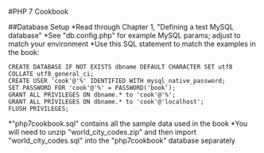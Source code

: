 #PHP 7 Cookbook

##Database Setup
*Read through Chapter 1, "Defining a test MySQL database"
*See "db.config.php" for example MySQL params; adjust to match your environment
*Use this SQL statement to match the examples in the book:
```
CREATE DATABASE IF NOT EXISTS dbname DEFAULT CHARACTER SET utf8
COLLATE utf8_general_ci;
CREATE USER 'cook'@'%' IDENTIFIED WITH mysql_native_password;
SET PASSWORD FOR 'cook'@'%' = PASSWORD('book');
GRANT ALL PRIVILEGES ON dbname.* to 'cook'@'%';
GRANT ALL PRIVILEGES ON dbname.* to 'cook'@'localhost';
FLUSH PRIVILEGES;
```
*"php7cookbook.sql" contains all the sample data used in the book
*You will need to unzip "world_city_codes.zip" and then import "world_city_codes.sql" into the "php7cookbook" database separately

